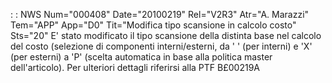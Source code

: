  :  : NWS Num="000408" Date="20100219" Rel="V2R3" Atr="A. Marazzi" Tem="APP" App="D0" Tit="Modifica tipo scansione in calcolo costo" Sts="20"
E' stato modificato il tipo scansione della distinta base nel calcolo del costo (selezione di componenti interni/esterni, da ' ' (per interni) e 'X' (per esterni) a 'P' (scelta automatica in base alla politica master dell'articolo).
Per ulteriori dettagli riferirsi alla PTF B£00219A
